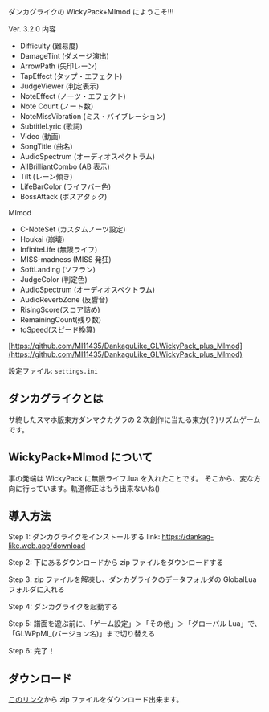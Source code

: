 ダンカグライクの WickyPack+MImod にようこそ!!!

Ver. 3.2.0
内容

- Difficulty (難易度)
- DamageTint (ダメージ演出)
- ArrowPath (矢印レーン)
- TapEffect (タップ・エフェクト)
- JudgeViewer (判定表示)
- NoteEffect (ノーツ・エフェクト)
- Note Count (ノート数)
- NoteMissVibration (ミス・バイブレーション)
- SubtitleLyric (歌詞)
- Video (動画)
- SongTitle (曲名)
- AudioSpectrum (オーディオスペクトラム)
- AllBrilliantCombo (AB 表示)
- Tilt (レーン傾き)
- LifeBarColor (ライフバー色)
- BossAttack (ボスアタック)

MImod

- C-NoteSet (カスタムノーツ設定)
- Houkai (崩壊)
- InfiniteLife (無限ライフ)
- MISS-madness (MISS 発狂)
- SoftLanding (ソフラン)
- JudgeColor (判定色)
- AudioSpectrum (オーディオスペクトラム)
- AudioReverbZone (反響音)
- RisingScore(スコア詰め)
- RemainingCount(残り数)
- toSpeed(スピード換算)

[https://github.com/MI11435/DankaguLike_GLWickyPack_plus_MImod](https://github.com/MI11435/DankaguLike_GLWickyPack_plus_MImod)

設定ファイル: `settings.ini`

## ダンカグライクとは

サ終したスマホ版東方ダンマクカグラの 2 次創作に当たる東方(？)リズムゲームです。

## WickyPack+MImod について

事の発端は WickyPack に無限ライフ.lua を入れたことです。
そこから、変な方向に行っています。軌道修正はもう出来ないね()

## 導入方法

Step 1: ダンカグライクをインストールする link: https://dankag-like.web.app/download

Step 2: 下にあるダウンロードから zip ファイルをダウンロードする

Step 3: zip ファイルを解凍し、ダンカグライクのデータフォルダの GlobalLua フォルダに入れる

Step 4: ダンカグライクを起動する

Step 5: 譜面を遊ぶ前に、「ゲーム設定」＞「その他」＞「グローバル Lua」で、「GLWPpMI\_(バージョン名)」まで切り替える

Step 6: 完了！

## ダウンロード

[このリンク](https://github.com/MI11435/DankaguLike_GLWickyPack_plus_MImod/releases)から zip ファイルをダウンロード出来ます。
